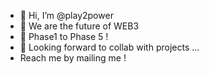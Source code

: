 - 👋 Hi, I’m @play2power
- 👀 We are the future of WEB3
- 🌱 Phase1 to Phase 5 !
- 💞️ Looking forward to collab with projects ...
- Reach me by mailing me !

<!---
play2power/play2power is a ✨ special ✨ repository because its `README.md` (this file) appears on your GitHub profile.
You can click the Preview link to take a look at your changes.
--->

